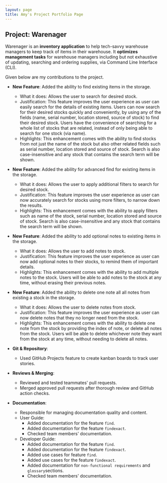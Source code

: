 ```yaml
---
layout: page
title: Amy's Project Portfolio Page
---
```


## Project: Warenager

Warenager is an **inventory application** to help tech-savvy warehouse managers to keep track of items in their warehouse.
It **optimizes management tasks** for warehouse managers including but not exhaustive of updating,
searching and ordering supplies, via Command Line Interface (CLI).

Given below are my contributions to the project.

* **New Feature**: Added the ability to find existing items in the storage.
  * What it does: Allows the user to search for desired stock.
  * Justification: This feature improves the user experience as user can easily search for the details of
  existing items. Users can now search for their desired stocks quickly and conveniently,
  by using any of the fields (name, serial number, location stored, source of stock) to find
  their desired stock. Users have the convenience of searching for a whole list of stocks that are related,
  instead of only being able to search for one stock (via name).
  * Highlights: This enhancement comes with the ability to find stocks from not just the name of the stock
  but also other related fields such as serial number, location stored and source of stock.
  Search is also case-insensitive and any stock that contains the search term will be shown.

* **New Feature**: Added the ability for advanced find for existing items in the storage.
  * What it does: Allows the user to apply additional filters to search for desired stock.
  * Justification: This feature improves the user experience as user can now accurately search
  for stocks using more filters, to narrow down the results.
  * Highlights: This enhancement comes with the ability to apply filters such as name of the stock,
  serial number, location stored and source of stock.
  Search is also case-insensitive and any stock that contains the search term will be shown.
  
* **New Feature**: Added the ability to add optional notes to existing items in the storage.
  * What it does: Allows the user to add notes to stock.
  * Justification: This feature improves the user experience as user can now add optional notes
  to their stocks, to remind them of important details.
  * Highlights: This enhancement comes with the ability to add multiple notes to the stock.
  Users will be able to add notes to the stock at any time, without erasing their previous notes.

* **New Feature**: Added the ability to delete one note all all notes from existing a stock in the storage.
  * What it does: Allows the user to delete notes from stock.
  * Justification: This feature improves the user experience as user can now delete notes that they
  no longer need from the stock.
  * Highlights: This enhancement comes with the ability to delete one note from the stock by providing
  the index of note, or delete all notes from the stock.
  Users will be able to delete whichever note they want from the stock at any time,
  without needing to delete all notes.

* **Git & Repository**:
  * Used GitHub Projects feature to create kanban boards to track user stories.

* **Reviews & Merging**:
  * Reviewed and tested teammates' pull requests.
  * Merged approved pull requests after thorough review and GitHub action checks.

* **Documentation**:
  * Responsible for managing documentation quality and content.
  * User Guide:
    * Added documentation for the feature `find`.
    * Added documentation for the feature `findexact`.
    * Checked team members' documentation.
  * Developer Guide:
    * Added documentation for the feature `find`.
    * Added documentation for the feature `findexact`.
    * Added use cases for feature `find`.
    * Added use cases for the feature `findexact`.
    * Added documentation for `non-functional requirements` and `glossary`sections.
    * Checked team members' documentation.
